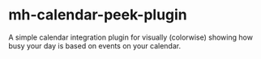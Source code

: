# mh-calendar-peek-plugin
A simple calendar integration plugin for visually (colorwise) showing how busy your day is based on events on your calendar.
